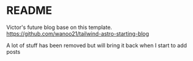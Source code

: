 # README

Victor's future blog base on this template. https://github.com/wanoo21/tailwind-astro-starting-blog

A lot of stuff has been removed but will bring it back when I start to add posts